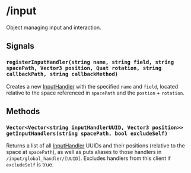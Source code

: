 # /input

Object managing input and interaction.

## Signals
<!-- ### `registerPointerInput(string name, Vector3 origin, Vector3 direction, float tilt)` -->
<!-- Creates a new [PointerInput](../types/input/inputtypes/PointerInput.fbs) at `/input/methods/[name]` with the origin, direction, and tilt specified. -->

### `registerInputHandler(string name, string field, string spacePath, Vector3 position, Quat rotation, string callbackPath, string callbackMethod)`
Creates a new [InputHandler](../types/input/InputHandler.md) with the specified `name` and `field`, located relative to the space referenced in `spacePath` and the `postion` + `rotation`.


## Methods

### `Vector<Vector<string inputHandlerUUID, Vector3 position>> getInputHandlers(string spacePath, bool excludeSelf)`
Returns a list of all [InputHandler](../types/input/InputHandler.md) UUIDs and their positions (relative to the space at `spacePath`), as well as puts aliases to those handlers in `/input/global_handler/[UUID]`. Excludes handlers from this client if `excludeSelf` is true.

